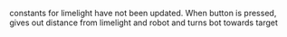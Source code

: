 constants for limelight have not been updated. When button is pressed, gives out distance from limelight and robot and turns bot towards target

